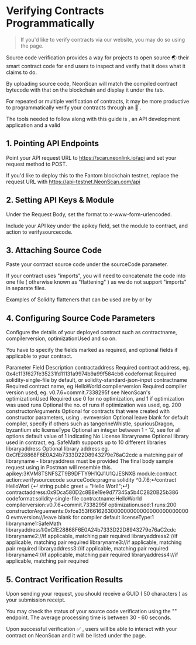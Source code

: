 # Verifying Contracts Programmatically

> If you'd like to verify contracts via our website, you may do so using the page.

Source code verification provides a way for projects to open source 🌏 their smart contract code for end users to inspect and verify that it does what it claims to do.

By uploading source code, NeonScan will match the compiled contract bytecode with that on the blockchain and display it under the tab.

For repeated or multiple verification of contracts, it may be more productive to programmatically verify your contracts through an  🎯 .

The tools needed to follow along with this guide is , an API development application and a valid ​

## 1. Pointing API Endpoints

Point your API request URL to https://scan.neonlink.io/api and set your request method to POST.

If you'd like to deploy this to the Fantom blockchain testnet, replace the request URL with https://api-testnet.NeonScan.com/api


## 2. Setting API Keys & Module

Under the Request Body, set the format to x-www-form-urlencoded.

Include your API key under the apikey field, set the module to contract, and action to verifysourcecode.

## 3. Attaching Source Code

Paste your contract source code under the sourceCode parameter.

If your contract uses "imports", you will need to concatenate the code into one file ( otherwise known as "flattening" ) as we do not support "imports" in separate files.

Examples of Solidity flatteners that can be used are  by  or  by ​

## 4. Configuring Source Code Parameters

Configure the details of your deployed contract such as contractname, compilerversion, optimizationUsed and so on.

You have to specify the fields marked as required, and optional fields if applicable to your contract.

Parameter
Field
Description
contractaddress
Required
contract address, eg. 0x4c113f627fe35231fd11131a9974b9a99f584cb6
codeformat
Required
solidity-single-file by default, or solidity-standard-json-input
contractname
Required
contract name, eg HelloWorld
compilerversion
Required
compiler version used, eg. v0.7.6+commit.7338295f
see NeonScan's ​
optimizationUsed
Required
use 0 for no optimization, and 1 if optimization was used
runs
Optional
the no. of runs if optimization was used, eg. 200
constructorArguments
Optional
for contracts that were created with constructor parameters, using .
evmversion
Optional
leave blank for default compiler, specify if others such as tangerineWhistle, spuriousDragon, byzantium etc
licenseType
Optional
an integer between 1 - 12, see  for all options
default value of 1 indicating No License
libraryname
Optional
library used in contract, eg. SafeMath
supports up to 10 different libraries
libraryaddress
Optional
library address eg. 0xCfE28868F6E0A24b7333D22D8943279e76aC2cdc
a matching pair of libraryname - libraryaddress must be provided
The final body sample request using  in Postman will resemble this.
apikey:3KVM8TSNFSZT9B9DFTY9H1QJ1U1QJESNXB
module:contract
action:verifysourcecode
sourceCode:pragma solidity ^0.7.6;↵contract HelloWorl {↵    string public greet = "Hello Worl!";↵}
contractaddress:0x9Dca580D2c8B8e19e9d77345a5b4C2820B25b386
codeformat:solidity-single-file
contractname:HelloWorld
compilerversion:v0.7.6+commit.7338295f
optimizationused:1
runs:200
constructorArguements:0xfce353f66162630000000000000000000000000
evmversion://leave blank for compiler default
licenseType:1
libraryname1:SafeMath
libraryaddress1:0xCfE28868F6E0A24b7333D22D8943279e76aC2cdc
libraryname2://if applicable, matching pair required
libraryaddress2://if applicable, matching pair required
libraryname3://if applicable, matching pair required
libraryaddress3://if applicable, matching pair required
libraryname4://if applicable, matching pair required
libraryaddress4://if applicable, matching pair required


## 5. Contract Verification Results

Upon sending your request, you should receive a GUID ( 50 characters ) as your submission receipt.

You may check the status of your source code verification using the "" endpoint. The average processing time is between 30 - 60 seconds.

Upon successful verification ✅ , users will be able to interact with your contract on NeonScan and it will be listed under the  page.